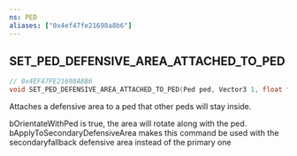 ```yaml
---
ns: PED
aliases: ["0x4ef47fe21698a8b6"]
---
```

## SET_PED_DEFENSIVE_AREA_ATTACHED_TO_PED

```c
// 0x4EF47FE21698A8B6
void SET_PED_DEFENSIVE_AREA_ATTACHED_TO_PED(Ped ped, Vector3 1, float fRectangleWidth, bool OrientateWithPed, bool ApplyToSecondaryDefensiveArea);
```

Attaches a defensive area to a ped that other peds will stay inside.

bOrientateWithPed is true, the area will rotate along with the ped. bApplyToSecondaryDefensiveArea makes this command be used with the secondaryfallback defensive area instead of the primary one

